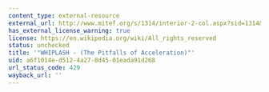 ```yaml
---
content_type: external-resource
external_url: http://www.mitef.org/s/1314/interior-2-col.aspx?sid=1314&gid=5&pgid=5802
has_external_license_warning: true
license: https://en.wikipedia.org/wiki/All_rights_reserved
status: unchecked
title: '"WHIPLASH - (The Pitfalls of Acceleration)"'
uid: a6f1014e-d512-4a27-8d45-01eada91d268
url_status_code: 429
wayback_url: ''
---
```

